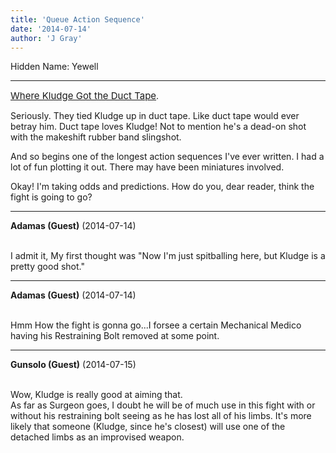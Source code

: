 ```yaml
---
title: 'Queue Action Sequence'
date: '2014-07-14'
author: 'J Gray'
---
```


<p>Hidden Name: Yewell</p><hr><p><a href="/comics/489/" target="_blank" style="font-size: 15px;">Where Kludge Got the Duct Tape</a>.</p><p>Seriously. They tied Kludge up in duct tape. Like duct tape would ever betray him. Duct tape loves Kludge! Not to mention he's a dead-on shot with the makeshift rubber band slingshot.</p><p>And so begins one of the longest action sequences I've ever written. I had a lot of fun plotting it out. There may have been miniatures involved.</p><p>Okay! I'm taking odds and predictions. How do you, dear reader, think the fight is going to go?</p>

---
**Adamas (Guest)** (2014-07-14)

<br> I admit it, My first thought was "Now I'm just spitballing here, but Kludge is a pretty good shot."<br>

---
**Adamas (Guest)** (2014-07-14)

<br> Hmm How the fight is gonna go...I forsee a certain Mechanical Medico having his Restraining Bolt removed at some point. <br>

---
**Gunsolo (Guest)** (2014-07-15)

<br> Wow, Kludge is really good at aiming that.<br>As far as Surgeon goes, I doubt he will be of much use in this fight with or without his restraining bolt seeing as he has lost all of his limbs. It's more likely that someone (Kludge, since he's closest) will use one of the detached limbs as an improvised weapon.<br>

